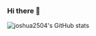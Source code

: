 ### Hi there 👋

![joshua2504's GitHub stats](https://github-readme-stats.vercel.app/api?username=joshua2504&count_private=true&include_all_commits=true&show_icons=true&theme=nord)


<!--
**Joshua2504/joshua2504** is a ✨ _special_ ✨ repository because its `README.md` (this file) appears on your GitHub profile.

Here are some ideas to get you started:

- 🔭 I’m currently working on ...
- 🌱 I’m currently learning ...
- 👯 I’m looking to collaborate on ...
- 🤔 I’m looking for help with ...
- 💬 Ask me about ...
- 📫 How to reach me: ...
- 😄 Pronouns: ...
- ⚡ Fun fact: ...
-->
